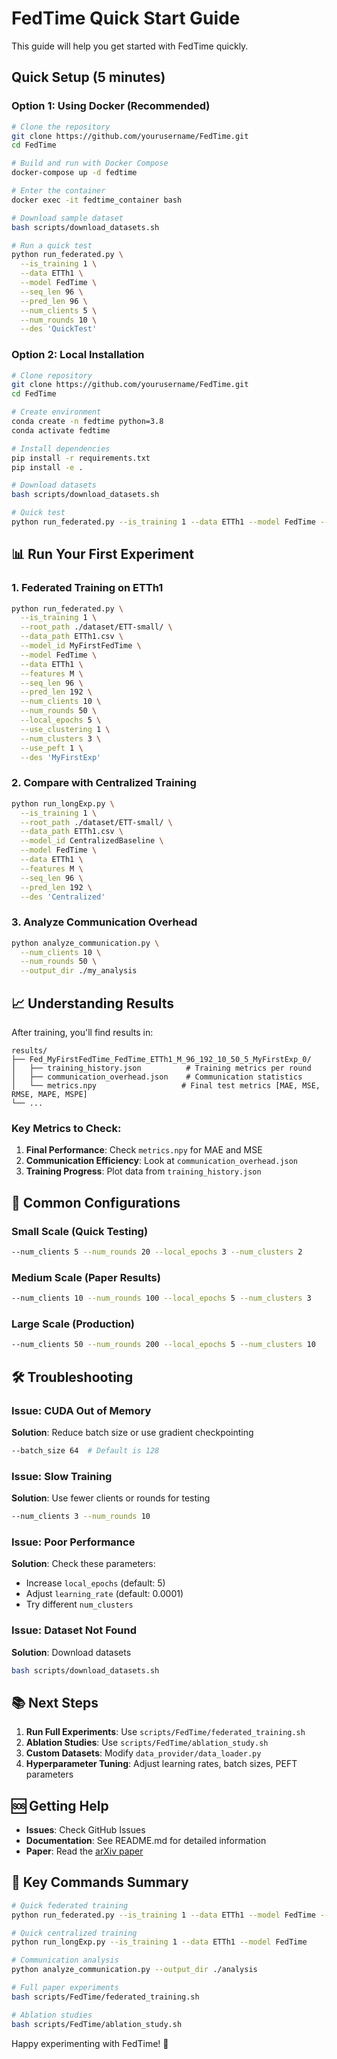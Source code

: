 # FedTime Quick Start Guide

This guide will help you get started with FedTime quickly.

## Quick Setup (5 minutes)

### Option 1: Using Docker (Recommended)

```bash
# Clone the repository
git clone https://github.com/yourusername/FedTime.git
cd FedTime

# Build and run with Docker Compose
docker-compose up -d fedtime

# Enter the container
docker exec -it fedtime_container bash

# Download sample dataset
bash scripts/download_datasets.sh

# Run a quick test
python run_federated.py \
  --is_training 1 \
  --data ETTh1 \
  --model FedTime \
  --seq_len 96 \
  --pred_len 96 \
  --num_clients 5 \
  --num_rounds 10 \
  --des 'QuickTest'
```

### Option 2: Local Installation

```bash
# Clone repository
git clone https://github.com/yourusername/FedTime.git
cd FedTime

# Create environment
conda create -n fedtime python=3.8
conda activate fedtime

# Install dependencies
pip install -r requirements.txt
pip install -e .

# Download datasets
bash scripts/download_datasets.sh

# Quick test
python run_federated.py --is_training 1 --data ETTh1 --model FedTime --num_rounds 5 --des 'Test'
```

## 📊 Run Your First Experiment

### 1. Federated Training on ETTh1

```bash
python run_federated.py \
  --is_training 1 \
  --root_path ./dataset/ETT-small/ \
  --data_path ETTh1.csv \
  --model_id MyFirstFedTime \
  --model FedTime \
  --data ETTh1 \
  --features M \
  --seq_len 96 \
  --pred_len 192 \
  --num_clients 10 \
  --num_rounds 50 \
  --local_epochs 5 \
  --use_clustering 1 \
  --num_clusters 3 \
  --use_peft 1 \
  --des 'MyFirstExp'
```

### 2. Compare with Centralized Training

```bash
python run_longExp.py \
  --is_training 1 \
  --root_path ./dataset/ETT-small/ \
  --data_path ETTh1.csv \
  --model_id CentralizedBaseline \
  --model FedTime \
  --data ETTh1 \
  --features M \
  --seq_len 96 \
  --pred_len 192 \
  --des 'Centralized'
```

### 3. Analyze Communication Overhead

```bash
python analyze_communication.py \
  --num_clients 10 \
  --num_rounds 50 \
  --output_dir ./my_analysis
```

## 📈 Understanding Results

After training, you'll find results in:

```
results/
├── Fed_MyFirstFedTime_FedTime_ETTh1_M_96_192_10_50_5_MyFirstExp_0/
│   ├── training_history.json          # Training metrics per round
│   ├── communication_overhead.json    # Communication statistics
│   └── metrics.npy                   # Final test metrics [MAE, MSE, RMSE, MAPE, MSPE]
└── ...
```

### Key Metrics to Check:

1. **Final Performance**: Check `metrics.npy` for MAE and MSE
2. **Communication Efficiency**: Look at `communication_overhead.json`
3. **Training Progress**: Plot data from `training_history.json`

## 🔧 Common Configurations

### Small Scale (Quick Testing)
```bash
--num_clients 5 --num_rounds 20 --local_epochs 3 --num_clusters 2
```

### Medium Scale (Paper Results)
```bash
--num_clients 10 --num_rounds 100 --local_epochs 5 --num_clusters 3
```

### Large Scale (Production)
```bash
--num_clients 50 --num_rounds 200 --local_epochs 5 --num_clusters 10
```

## 🛠️ Troubleshooting

### Issue: CUDA Out of Memory
**Solution**: Reduce batch size or use gradient checkpointing
```bash
--batch_size 64  # Default is 128
```

### Issue: Slow Training
**Solution**: Use fewer clients or rounds for testing
```bash
--num_clients 3 --num_rounds 10
```

### Issue: Poor Performance
**Solution**: Check these parameters:
- Increase `local_epochs` (default: 5)
- Adjust `learning_rate` (default: 0.0001)
- Try different `num_clusters`

### Issue: Dataset Not Found
**Solution**: Download datasets
```bash
bash scripts/download_datasets.sh
```

## 📚 Next Steps

1. **Run Full Experiments**: Use `scripts/FedTime/federated_training.sh`
2. **Ablation Studies**: Use `scripts/FedTime/ablation_study.sh`
3. **Custom Datasets**: Modify `data_provider/data_loader.py`
4. **Hyperparameter Tuning**: Adjust learning rates, batch sizes, PEFT parameters

## 🆘 Getting Help

- **Issues**: Check GitHub Issues
- **Documentation**: See README.md for detailed information
- **Paper**: Read the [arXiv paper](https://arxiv.org/abs/2407.20503)

## 🎯 Key Commands Summary

```bash
# Quick federated training
python run_federated.py --is_training 1 --data ETTh1 --model FedTime --num_rounds 10

# Quick centralized training  
python run_longExp.py --is_training 1 --data ETTh1 --model FedTime

# Communication analysis
python analyze_communication.py --output_dir ./analysis

# Full paper experiments
bash scripts/FedTime/federated_training.sh

# Ablation studies
bash scripts/FedTime/ablation_study.sh
```

Happy experimenting with FedTime! 🚀

